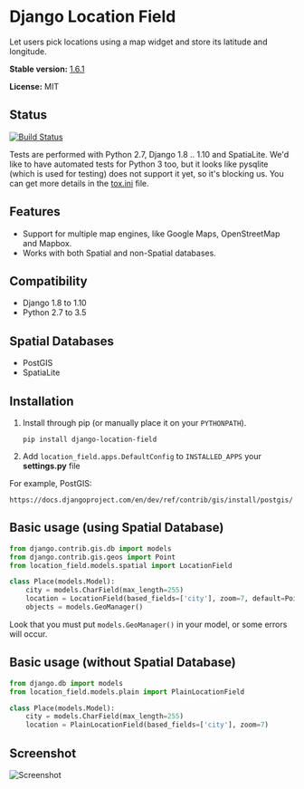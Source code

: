 Django Location Field
==

Let users pick locations using a map widget and store its latitude and longitude.

**Stable version:** [1.6.1](https://pypi.python.org/pypi/django-location-field/2.0.1)  

**License:** MIT

Status
--

[![Build Status](https://travis-ci.org/caioariede/django-location-field.svg?branch=master)](https://travis-ci.org/caioariede/django-location-field)

Tests are performed with Python 2.7, Django 1.8 .. 1.10 and SpatiaLite. We'd like to have automated tests for Python 3 too, but it looks like pysqlite (which is used for testing) does not support it yet, so it's blocking us. You can get more details in the [tox.ini](https://github.com/caioariede/django-location-field/blob/master/tox.ini#L40) file.

Features
--

* Support for multiple map engines, like Google Maps, OpenStreetMap and Mapbox.
* Works with both Spatial and non-Spatial databases.

Compatibility
--

* Django 1.8 to 1.10
* Python 2.7 to 3.5

Spatial Databases
--

* PostGIS
* SpatiaLite

Installation
--

1. Install through pip (or manually place it on your `PYTHONPATH`).

    `pip install django-location-field`

2. Add `location_field.apps.DefaultConfig` to `INSTALLED_APPS` your **settings.py** file

For example, PostGIS:

    https://docs.djangoproject.com/en/dev/ref/contrib/gis/install/postgis/

Basic usage (using Spatial Database)
--

```python
from django.contrib.gis.db import models
from django.contrib.gis.geos import Point
from location_field.models.spatial import LocationField

class Place(models.Model):
    city = models.CharField(max_length=255)
    location = LocationField(based_fields=['city'], zoom=7, default=Point(1.0, 1.0))
    objects = models.GeoManager()
```

Look that you must put `models.GeoManager()` in your model, or some errors will occur.

Basic usage (without Spatial Database)
--

```python
from django.db import models
from location_field.models.plain import PlainLocationField

class Place(models.Model):
    city = models.CharField(max_length=255)
    location = PlainLocationField(based_fields=['city'], zoom=7)
```

Screenshot
--

![Screenshot](https://github.com/caioariede/django-location-field/raw/master/screenshot.png)

